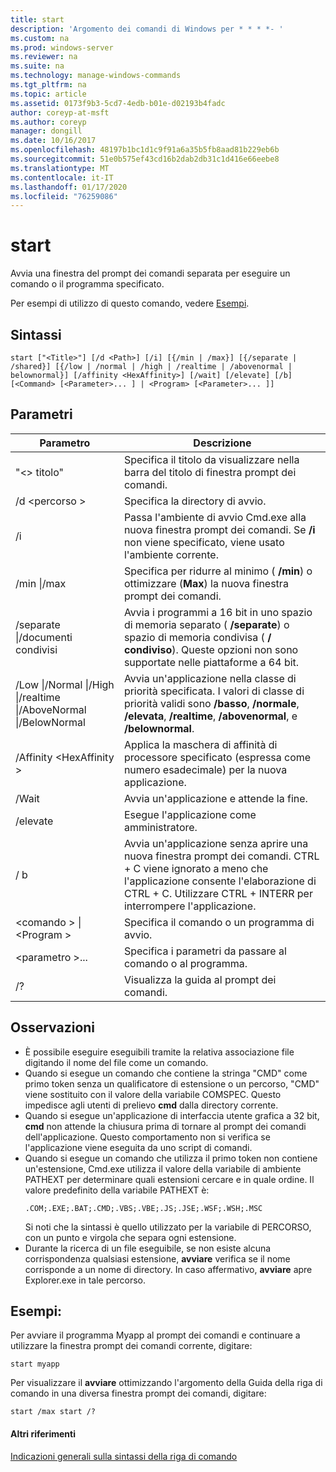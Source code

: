 ```yaml
---
title: start
description: 'Argomento dei comandi di Windows per * * * *- '
ms.custom: na
ms.prod: windows-server
ms.reviewer: na
ms.suite: na
ms.technology: manage-windows-commands
ms.tgt_pltfrm: na
ms.topic: article
ms.assetid: 0173f9b3-5cd7-4edb-b01e-d02193b4fadc
author: coreyp-at-msft
ms.author: coreyp
manager: dongill
ms.date: 10/16/2017
ms.openlocfilehash: 48197b1bc1d1c9f91a6a35b5fb8aad81b229eb6b
ms.sourcegitcommit: 51e0b575ef43cd16b2dab2db31c1d416e66eebe8
ms.translationtype: MT
ms.contentlocale: it-IT
ms.lasthandoff: 01/17/2020
ms.locfileid: "76259086"
---
```

# <a name="start"></a>start



Avvia una finestra del prompt dei comandi separata per eseguire un comando o il programma specificato.

Per esempi di utilizzo di questo comando, vedere [Esempi](#BKMK_examples).

## <a name="syntax"></a>Sintassi

```
start ["<Title>"] [/d <Path>] [/i] [{/min | /max}] [{/separate | /shared}] [{/low | /normal | /high | /realtime | /abovenormal | belownormal}] [/affinity <HexAffinity>] [/wait] [/elevate] [/b] [<Command> [<Parameter>... ] | <Program> [<Parameter>... ]]
```

## <a name="parameters"></a>Parametri

|Parametro|Descrizione|
|---------|-----------|
|"\<> titolo"|Specifica il titolo da visualizzare nella barra del titolo di finestra prompt dei comandi.|
|/d \<percorso >|Specifica la directory di avvio.|
|/i|Passa l'ambiente di avvio Cmd.exe alla nuova finestra prompt dei comandi. Se **/i** non viene specificato, viene usato l'ambiente corrente.|
|/min \|/max|Specifica per ridurre al minimo ( **/min**) o ottimizzare (**Max**) la nuova finestra prompt dei comandi.|
|/separate \|/documenti condivisi|Avvia i programmi a 16 bit in uno spazio di memoria separato ( **/separate**) o spazio di memoria condivisa ( **/ condiviso**). Queste opzioni non sono supportate nelle piattaforme a 64 bit.|
|/Low \|/Normal \|/High \|/realtime \|/AboveNormal \|/BelowNormal|Avvia un'applicazione nella classe di priorità specificata. I valori di classe di priorità validi sono **/basso**, **/normale**, **/elevata**, **/realtime**, **/abovenormal**, e **/belownormal**.|
|/Affinity \<HexAffinity >|Applica la maschera di affinità di processore specificato (espressa come numero esadecimale) per la nuova applicazione.|
|/Wait|Avvia un'applicazione e attende la fine.|
|/elevate|Esegue l'applicazione come amministratore.|
|/ b|Avvia un'applicazione senza aprire una nuova finestra prompt dei comandi. CTRL + C viene ignorato a meno che l'applicazione consente l'elaborazione di CTRL + C. Utilizzare CTRL + INTERR per interrompere l'applicazione.|
|\<comando > \| \<Program >|Specifica il comando o un programma di avvio.|
|\<parametro >...|Specifica i parametri da passare al comando o al programma.|
|/?|Visualizza la guida al prompt dei comandi.|

## <a name="remarks"></a>Osservazioni

- È possibile eseguire eseguibili tramite la relativa associazione file digitando il nome del file come un comando.
- Quando si esegue un comando che contiene la stringa "CMD" come primo token senza un qualificatore di estensione o un percorso, "CMD" viene sostituito con il valore della variabile COMSPEC. Questo impedisce agli utenti di prelievo **cmd** dalla directory corrente.
- Quando si esegue un'applicazione di interfaccia utente grafica a 32 bit, **cmd** non attende la chiusura prima di tornare al prompt dei comandi dell'applicazione. Questo comportamento non si verifica se l'applicazione viene eseguita da uno script di comandi.
- Quando si esegue un comando che utilizza il primo token non contiene un'estensione, Cmd.exe utilizza il valore della variabile di ambiente PATHEXT per determinare quali estensioni cercare e in quale ordine. Il valore predefinito della variabile PATHEXT è:  
  ```
  .COM;.EXE;.BAT;.CMD;.VBS;.VBE;.JS;.JSE;.WSF;.WSH;.MSC 
  ```  
  Si noti che la sintassi è quello utilizzato per la variabile di PERCORSO, con un punto e virgola che separa ogni estensione.
- Durante la ricerca di un file eseguibile, se non esiste alcuna corrispondenza qualsiasi estensione, **avviare** verifica se il nome corrisponde a un nome di directory. In caso affermativo, **avviare** apre Explorer.exe in tale percorso.

## <a name="BKMK_examples"></a>Esempi:

Per avviare il programma Myapp al prompt dei comandi e continuare a utilizzare la finestra prompt dei comandi corrente, digitare:
```
start myapp 
```
Per visualizzare il **avviare** ottimizzando l'argomento della Guida della riga di comando in una diversa finestra prompt dei comandi, digitare:
```
start /max start /?
```

#### <a name="additional-references"></a>Altri riferimenti

[Indicazioni generali sulla sintassi della riga di comando](command-line-syntax-key.md)
